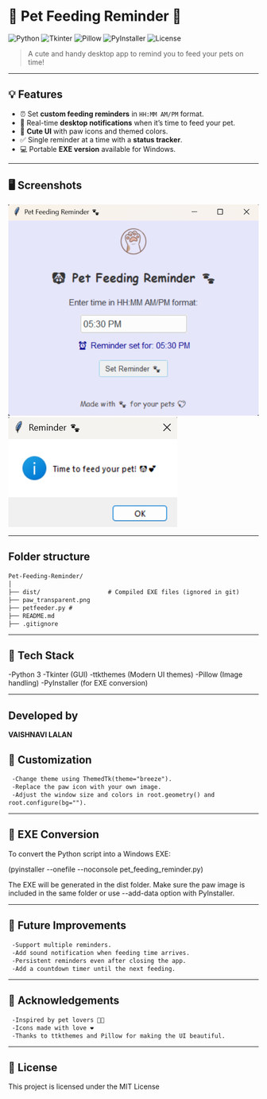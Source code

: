 # 🐾 Pet Feeding Reminder 🐶

![Python](https://img.shields.io/badge/Python-3.11-blue?style=for-the-badge&logo=python)
![Tkinter](https://img.shields.io/badge/Tkinter-GUI-brightgreen?style=for-the-badge)
![Pillow](https://img.shields.io/badge/Pillow-ImageProcessing-yellow?style=for-the-badge)
![PyInstaller](https://img.shields.io/badge/EXE-PyInstaller-red?style=for-the-badge)
![License](https://img.shields.io/badge/License-MIT-blueviolet?style=for-the-badge)
> A cute and handy desktop app to remind you to feed your pets on time!  

---

## 💡 Features
- ⏰ Set **custom feeding reminders** in `HH:MM AM/PM` format.  
- 🔔 Real-time **desktop notifications** when it’s time to feed your pet.  
- 🎨 **Cute UI** with paw icons and themed colors.  
- ✅ Single reminder at a time with a **status tracker**.  
- 💻 Portable **EXE version** available for Windows.  

---

## 🖥️ Screenshots
  
![App Screenshot](Petfeeder.png)  
![App Screenshot](reminder.png)  

---

## Folder structure
```
Pet-Feeding-Reminder/
│
├── dist/                   # Compiled EXE files (ignored in git)
├── paw_transparent.png     
├── petfeeder.py #
├── README.md               
├── .gitignore
```             

---

## 🔧 Tech Stack
-Python 3
-Tkinter (GUI)
-ttkthemes (Modern UI themes)
-Pillow (Image handling)
-PyInstaller (for EXE conversion)

---

## Developed by 
**VAISHNAVI LALAN**

## 🎨 Customization
     -Change theme using ThemedTk(theme="breeze").
     -Replace the paw icon with your own image.
     -Adjust the window size and colors in root.geometry() and root.configure(bg="").

---

## 🚀 EXE Conversion
To convert the Python script into a Windows EXE:

(pyinstaller --onefile --noconsole pet_feeding_reminder.py)

The EXE will be generated in the dist folder.
Make sure the paw image is included in the same folder or use --add-data option with PyInstaller.

---

## 📝 Future Improvements
     -Support multiple reminders.
     -Add sound notification when feeding time arrives.
     -Persistent reminders even after closing the app.
     -Add a countdown timer until the next feeding.

---

## 💖 Acknowledgements
     -Inspired by pet lovers 🐶🐱
     -Icons made with love ❤️
     -Thanks to ttkthemes and Pillow for making the UI beautiful.

---

## 📌 License

This project is licensed under the MIT License

